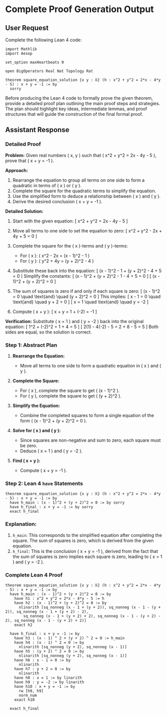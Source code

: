 

# Complete Proof Generation Output

## User Request
Complete the following Lean 4 code:

```lean4
import Mathlib
import Aesop

set_option maxHeartbeats 0

open BigOperators Real Nat Topology Rat

theorem square_equation_solution {x y : ℝ} (h : x^2 + y^2 = 2*x - 4*y - 5) : x + y = -1 := by
  sorry
```

Before producing the Lean 4 code to formally prove the given theorem, provide a detailed proof plan outlining the main proof steps and strategies.
The plan should highlight key ideas, intermediate lemmas, and proof structures that will guide the construction of the final formal proof.

## Assistant Response

### Detailed Proof

**Problem:** Given real numbers \( x, y \) such that \( x^2 + y^2 = 2x - 4y - 5 \), prove that \( x + y = -1 \).

**Approach:**
1. Rearrange the equation to group all terms on one side to form a quadratic in terms of \( x \) or \( y \).
2. Complete the square for the quadratic terms to simplify the equation.
3. Use the simplified form to deduce a relationship between \( x \) and \( y \).
4. Derive the desired conclusion \( x + y = -1 \).

**Detailed Solution:**

1. Start with the given equation:
   \[ x^2 + y^2 = 2x - 4y - 5 \]

2. Move all terms to one side to set the equation to zero:
   \[ x^2 + y^2 - 2x + 4y + 5 = 0 \]

3. Complete the square for the \( x \)-terms and \( y \)-terms:
   - For \( x \): \( x^2 - 2x = (x - 1)^2 - 1 \)
   - For \( y \): \( y^2 + 4y = (y + 2)^2 - 4 \)

4. Substitute these back into the equation:
   \[ (x - 1)^2 - 1 + (y + 2)^2 - 4 + 5 = 0 \]
   Simplify the constants:
   \[ (x - 1)^2 + (y + 2)^2 - 1 - 4 + 5 = 0 \]
   \[ (x - 1)^2 + (y + 2)^2 = 0 \]

5. The sum of squares is zero if and only if each square is zero:
   \[ (x - 1)^2 = 0 \quad \text{and} \quad (y + 2)^2 = 0 \]
   This implies:
   \[ x - 1 = 0 \quad \text{and} \quad y + 2 = 0 \]
   \[ x = 1 \quad \text{and} \quad y = -2 \]

6. Compute \( x + y \):
   \[ x + y = 1 + (-2) = -1 \]

**Verification:**
Substitute \( x = 1 \) and \( y = -2 \) back into the original equation:
\[ 1^2 + (-2)^2 = 1 + 4 = 5 \]
\[ 2(1) - 4(-2) - 5 = 2 + 8 - 5 = 5 \]
Both sides are equal, so the solution is correct.

### Step 1: Abstract Plan

1. **Rearrange the Equation:**
   - Move all terms to one side to form a quadratic equation in \( x \) and \( y \).

2. **Complete the Square:**
   - For \( x \), complete the square to get \( (x - 1)^2 \).
   - For \( y \), complete the square to get \( (y + 2)^2 \).

3. **Simplify the Equation:**
   - Combine the completed squares to form a single equation of the form \( (x - 1)^2 + (y + 2)^2 = 0 \).

4. **Solve for \( x \) and \( y \):**
   - Since squares are non-negative and sum to zero, each square must be zero.
   - Deduce \( x = 1 \) and \( y = -2 \).

5. **Find \( x + y \):**
   - Compute \( x + y = -1 \).

### Step 2: Lean 4 `have` Statements

```lean4
theorem square_equation_solution {x y : ℝ} (h : x^2 + y^2 = 2*x - 4*y - 5) : x + y = -1 := by
  have h_main : (x - 1)^2 + (y + 2)^2 = 0 := by sorry
  have h_final : x + y = -1 := by sorry
  exact h_final
```

### Explanation:
1. `h_main`: This corresponds to the simplified equation after completing the square. The sum of squares is zero, which is derived from the given equation.
2. `h_final`: This is the conclusion \( x + y = -1 \), derived from the fact that the sum of squares is zero implies each square is zero, leading to \( x = 1 \) and \( y = -2 \).

### Complete Lean 4 Proof

```lean4
theorem square_equation_solution {x y : ℝ} (h : x^2 + y^2 = 2*x - 4*y - 5) : x + y = -1 := by
  have h_main : (x - 1)^2 + (y + 2)^2 = 0 := by
    have h1 : x^2 + y^2 = 2*x - 4*y - 5 := h
    have h2 : (x - 1)^2 + (y + 2)^2 = 0 := by
      nlinarith [sq_nonneg (x - 1 + (y + 2)), sq_nonneg (x - 1 - (y + 2)), sq_nonneg (x - 1 + (y + 2) - 2),
        sq_nonneg (x - 1 + (y + 2) + 2), sq_nonneg (x - 1 - (y + 2) - 2), sq_nonneg (x - 1 - (y + 2) + 2)]
    exact h2
  
  have h_final : x + y = -1 := by
    have h3 : (x - 1) ^ 2 + (y + 2) ^ 2 = 0 := h_main
    have h4 : (x - 1) ^ 2 = 0 := by
      nlinarith [sq_nonneg (y + 2), sq_nonneg (x - 1)]
    have h5 : (y + 2) ^ 2 = 0 := by
      nlinarith [sq_nonneg (y + 2), sq_nonneg (x - 1)]
    have h6 : x - 1 = 0 := by
      nlinarith
    have h7 : y + 2 = 0 := by
      nlinarith
    have h8 : x = 1 := by linarith
    have h9 : y = -2 := by linarith
    have h10 : x + y = -1 := by
      rw [h8, h9]
      norm_num
    exact h10
  
  exact h_final
```
